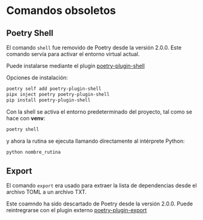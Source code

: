 # Comandos obsoletos




## Poetry Shell

El comando `shell` fue removido de Poetry desde la versión 2.0.0.
Este comando servía para activar el entorno virtual actual.


Puede instalarse mediante el plugin [poetry-plugin-shell](https://github.com/python-poetry/poetry-plugin-shell)

Opciones de instalación:

```bash
poetry self add poetry-plugin-shell
pipx inject poetry poetry-plugin-shell
pip install poetry-plugin-shell
```


Con la shell se activa el entorno predeterminado del proyecto,
tal como se hace con **venv**:

```bash
poetry shell
```

y ahora la rutina se ejecuta llamando directamente al intérprete Python:

```bash
python nombre_rutina
```





## Export

El comando `export` era usado para extraer la lista de dependencias
desde el archivo TOML a un archivo TXT.

Este coamndo ha sido descartado de Poetry desde la versión 2.0.0.
Puede reintregrarse con el plugin externo [poetry-plugin-export](https://github.com/python-poetry/poetry-plugin-export)




